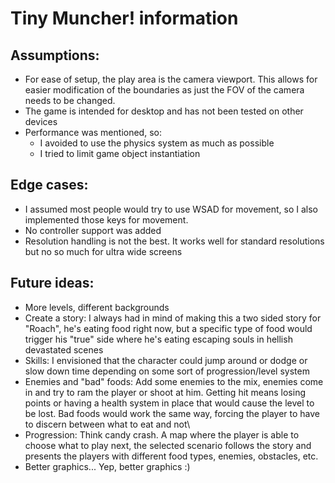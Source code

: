 ﻿# Tiny Muncher! information

## Assumptions:
* For ease of setup, the play area is the camera viewport. This allows for easier modification of the 
boundaries as just the FOV of the camera needs to be changed.
* The game is intended for desktop and has not been tested on other devices
* Performance was mentioned, so:
  * I avoided to use the physics system as much as possible
  * I tried to limit game object instantiation

## Edge cases:
* I assumed most people would try to use WSAD for movement, so I also implemented those keys for movement.
* No controller support was added
* Resolution handling is not the best. It works well for standard resolutions but no so much for ultra wide screens

## Future ideas:
* More levels, different backgrounds
* Create a story: I always had in mind of making this a two sided story for "Roach", he's eating food right now, but a specific type of food 
would trigger his "true" side where he's eating escaping souls in hellish devastated scenes
* Skills: I envisioned that the character could jump around or dodge or slow down time depending on some sort of progression/level system
* Enemies and "bad" foods: Add some enemies to the mix, enemies come in and try to ram the player or shoot at him. Getting hit means 
losing points or having a health system in place that would cause the level to be lost. Bad foods would work the same way, forcing the player
to have to discern between what to eat and not\
* Progression: Think candy crash. A map where the player is able to choose what to play next, the selected scenario follows the story and
presents the players with different food types, enemies, obstacles, etc.
* Better graphics... Yep, better graphics :)